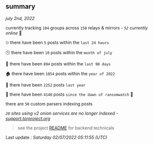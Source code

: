 
## summary
_july 2nd, 2022_

currently tracking `104` groups across `150` relays & mirrors - _`52` currently online_ 📡

⏲ there have been `5` posts within the `last 24 hours`

🕓 there have been `10` posts within the `month of july`

📅 there have been `894` posts within the `last 90 days`

🏚 there have been `1854` posts within the `year of 2022`

🚀 there have been `2252` posts `last year`

🦕 there have been `4140` posts `since the dawn of ransomwatch` 🐣

there are `50` custom parsers indexing posts

_`20` sites using v2 onion services are no longer indexed - [support.torproject.org](https://support.torproject.org/onionservices/v2-deprecation/)_

> see the project [README](https://github.com/jmousqueton/ransomwatch#readme) for backend technicals



Last update : _Saturday 02/07/2022 05:11:55 (UTC)_

